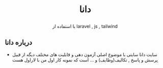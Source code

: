 # <p align="center" >دانا</p>

<p align="center">
با استفاده از laravel , js , tailwind

</p>

## درباره دانا

- سایت دانا سایتی با موضوع اصلی آزمون دهی و قابلیت های مختلف دیگه از قبیل پرسش و پاسخ , تکالیف(وظایف) و ... است که نمونه کار اول من با لاراول هست


